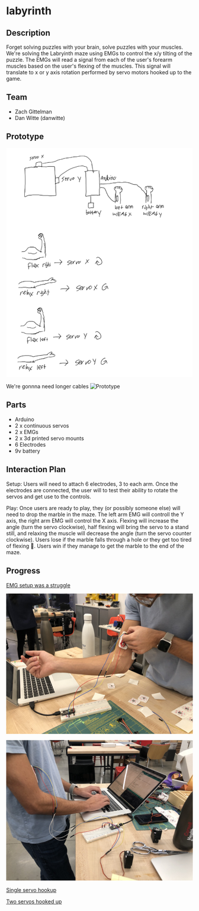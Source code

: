 # labyrinth

## Description

Forget solving puzzles with your brain, solve puzzles with your muscles. We're solving the Labryinth maze using EMGs to control the x/y tilting of the puzzle. The EMGs will read a signal from each of the user's forearm muscles based on the user's flexing of the muscles. This signal will translate to x or y axis rotation performed by servo motors hooked up to the game.


## Team
* Zach Gittelman
* Dan Witte (danwitte)

## Prototype
![Diagram](labryinth%20diagram.png)

We're gonnna need longer cables
![Prototype](prototype.jpg)


## Parts

* Arduino
* 2 x continuous servos
* 2 x EMGs
* 2 x 3d printed servo mounts
* 6 Electrodes
* 9v battery

## Interaction Plan

Setup: Users will need to attach 6 electrodes, 3 to each arm. Once the electrodes are connected, the user will to test their ability to rotate the servos and get use to the controls. 

Play: Once users are ready to play, they (or possibly someone else) will need to drop the marble in the maze. The left arm EMG will controll the Y axis, the right arm EMG will control the X axis. Flexing will increase the angle (turn the servo clockwise), half flexing will bring the servo to a stand still, and relaxing the muscle will decrease the angle (turn the servo counter clockwise). Users lose if the marble falls through a hole or they get too tired of flexing :muscle:. Users win if they manage to get the marble to the end of the maze.

## Progress

[EMG setup was a struggle](https://photos.app.goo.gl/P11KadpmMwnDEAYr6)

![Zach is EMG'd up](IMG_0815.jpg)

![Measuring signals](IMG_0818.jpg)

[Single servo hookup](https://photos.app.goo.gl/kSsvtbHaXER2PTeY9)

[Two servos hooked up](https://photos.app.goo.gl/J16m6d5j8TJG6g228)
